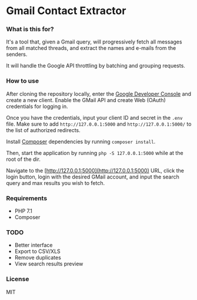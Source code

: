 # Gmail Contact Extractor

### What is this for?
It's a tool that, given a Gmail query, will progressively fetch all messages from all 
matched threads, and extract the names and e-mails from the senders.

It will handle the Google API throttling by batching and grouping requests.

### How to use
After cloning the repository locally, enter the [Google Developer Console](https://console.developers.google.com) 
and create a new client. Enable the GMail API and create Web (OAuth) credentials for logging in.

Once you have the credentials, input your client ID and secret in the `.env` file. 
Make sure to add `http://127.0.0.1:5000` and `http://127.0.0.1:5000/` to the list of authorized redirects.

Install [Composer](https://getcomposer.org/) dependencies by running `composer install`.

Then, start the application by running `php -S 127.0.0.1:5000` while at the root of the dir.

Navigate to the [http://127.0.0.1:5000](http://127.0.0.1:5000) URL, click the login button, login with the desired
GMail account, and input the search query and max results you wish to fetch.

### Requirements

- PHP 7.1
- Composer

### TODO

- Better interface
- Export to CSV/XLS
- Remove duplicates
- View search results preview


### License

MIT

